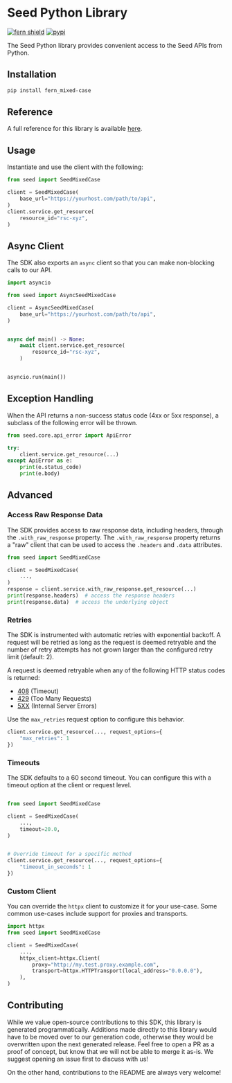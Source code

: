# Seed Python Library

[![fern shield](https://img.shields.io/badge/%F0%9F%8C%BF-Built%20with%20Fern-brightgreen)](https://buildwithfern.com?utm_source=github&utm_medium=github&utm_campaign=readme&utm_source=Seed%2FPython)
[![pypi](https://img.shields.io/pypi/v/fern_mixed-case)](https://pypi.python.org/pypi/fern_mixed-case)

The Seed Python library provides convenient access to the Seed APIs from Python.

## Installation

```sh
pip install fern_mixed-case
```

## Reference

A full reference for this library is available [here](./reference.md).

## Usage

Instantiate and use the client with the following:

```python
from seed import SeedMixedCase

client = SeedMixedCase(
    base_url="https://yourhost.com/path/to/api",
)
client.service.get_resource(
    resource_id="rsc-xyz",
)
```

## Async Client

The SDK also exports an `async` client so that you can make non-blocking calls to our API.

```python
import asyncio

from seed import AsyncSeedMixedCase

client = AsyncSeedMixedCase(
    base_url="https://yourhost.com/path/to/api",
)


async def main() -> None:
    await client.service.get_resource(
        resource_id="rsc-xyz",
    )


asyncio.run(main())
```

## Exception Handling

When the API returns a non-success status code (4xx or 5xx response), a subclass of the following error
will be thrown.

```python
from seed.core.api_error import ApiError

try:
    client.service.get_resource(...)
except ApiError as e:
    print(e.status_code)
    print(e.body)
```

## Advanced

### Access Raw Response Data

The SDK provides access to raw response data, including headers, through the `.with_raw_response` property.
The `.with_raw_response` property returns a "raw" client that can be used to access the `.headers` and `.data` attributes.

```python
from seed import SeedMixedCase

client = SeedMixedCase(
    ...,
)
response = client.service.with_raw_response.get_resource(...)
print(response.headers)  # access the response headers
print(response.data)  # access the underlying object
```

### Retries

The SDK is instrumented with automatic retries with exponential backoff. A request will be retried as long
as the request is deemed retryable and the number of retry attempts has not grown larger than the configured
retry limit (default: 2).

A request is deemed retryable when any of the following HTTP status codes is returned:

- [408](https://developer.mozilla.org/en-US/docs/Web/HTTP/Status/408) (Timeout)
- [429](https://developer.mozilla.org/en-US/docs/Web/HTTP/Status/429) (Too Many Requests)
- [5XX](https://developer.mozilla.org/en-US/docs/Web/HTTP/Status/500) (Internal Server Errors)

Use the `max_retries` request option to configure this behavior.

```python
client.service.get_resource(..., request_options={
    "max_retries": 1
})
```

### Timeouts

The SDK defaults to a 60 second timeout. You can configure this with a timeout option at the client or request level.

```python

from seed import SeedMixedCase

client = SeedMixedCase(
    ...,
    timeout=20.0,
)


# Override timeout for a specific method
client.service.get_resource(..., request_options={
    "timeout_in_seconds": 1
})
```

### Custom Client

You can override the `httpx` client to customize it for your use-case. Some common use-cases include support for proxies
and transports.

```python
import httpx
from seed import SeedMixedCase

client = SeedMixedCase(
    ...,
    httpx_client=httpx.Client(
        proxy="http://my.test.proxy.example.com",
        transport=httpx.HTTPTransport(local_address="0.0.0.0"),
    ),
)
```

## Contributing

While we value open-source contributions to this SDK, this library is generated programmatically.
Additions made directly to this library would have to be moved over to our generation code,
otherwise they would be overwritten upon the next generated release. Feel free to open a PR as
a proof of concept, but know that we will not be able to merge it as-is. We suggest opening
an issue first to discuss with us!

On the other hand, contributions to the README are always very welcome!

